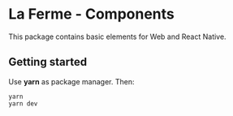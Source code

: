 # La Ferme - Components

This package contains basic elements for Web and React Native.

## Getting started

Use **yarn** as package manager. Then:

```
yarn
yarn dev
```
